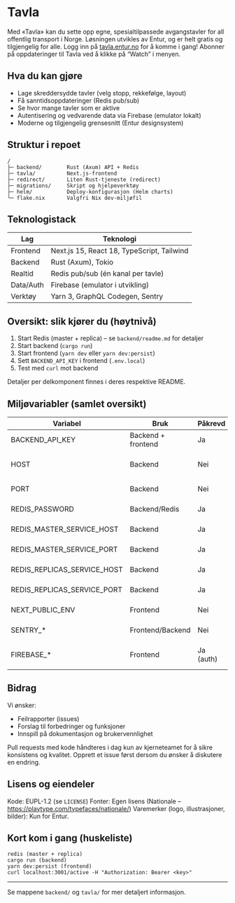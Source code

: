 # Tavla

Med «Tavla» kan du sette opp egne, spesialtilpassede avgangstavler for all offentlig transport i Norge. Løsningen utvikles av Entur, og er helt gratis og tilgjengelig for alle. Logg inn på [tavla.entur.no](https://tavla.entur.no/) for å komme i gang! Abonner på oppdateringer til Tavla ved å klikke på “Watch” i menyen.

## Hva du kan gjøre

- Lage skreddersydde tavler (velg stopp, rekkefølge, layout)
- Få sanntidsoppdateringer (Redis pub/sub)
- Se hvor mange tavler som er aktive
- Autentisering og vedvarende data via Firebase (emulator lokalt)
- Moderne og tilgjengelig grensesnitt (Entur designsystem)

## Struktur i repoet

```
/
├─ backend/        Rust (Axum) API + Redis
├─ tavla/          Next.js-frontend
├─ redirect/       Liten Rust-tjeneste (redirect)
├─ migrations/     Skript og hjelpeverktøy
├─ helm/           Deploy-konfigurasjon (Helm charts)
└─ flake.nix       Valgfri Nix dev-miljøfil
```

## Teknologistack

| Lag | Teknologi |
|-----|-----------|
| Frontend | Next.js 15, React 18, TypeScript, Tailwind |
| Backend  | Rust (Axum), Tokio |
| Realtid  | Redis pub/sub (én kanal per tavle) |
| Data/Auth | Firebase (emulator i utvikling) |
| Verktøy  | Yarn 3, GraphQL Codegen, Sentry |

## Oversikt: slik kjører du (høytnivå)

1. Start Redis (master + replica) – se `backend/readme.md` for detaljer
2. Start backend (`cargo run`)
3. Start frontend (`yarn dev` eller `yarn dev:persist`)
4. Sett `BACKEND_API_KEY` i frontend (`.env.local`)
5. Test med `curl` mot backend

Detaljer per delkomponent finnes i deres respektive README.

## Miljøvariabler (samlet oversikt)

| Variabel | Bruk | Påkrevd | Standard | Beskrivelse |
|----------|------|---------|----------|-------------|
| BACKEND_API_KEY | Backend + frontend | Ja | – | Delt bearer key |
| HOST | Backend | Nei | 0.0.0.0 | Adresse backend binder på |
| PORT | Backend | Nei | 3001 | Port backend lytter på |
| REDIS_PASSWORD | Backend/Redis | Ja | – | Passord for master + replica |
| REDIS_MASTER_SERVICE_HOST | Backend | Ja | 127.0.0.1 | Host for Redis master |
| REDIS_MASTER_SERVICE_PORT | Backend | Ja | 6379 | Port for Redis master |
| REDIS_REPLICAS_SERVICE_HOST | Backend | Ja | 127.0.0.1 | Host for Redis replica |
| REDIS_REPLICAS_SERVICE_PORT | Backend | Ja | 6380 | Port for Redis replica |
| NEXT_PUBLIC_ENV | Frontend | Nei | dev | Bygg-/miljøflagg i frontend |
| SENTRY_* | Frontend/Backend | Nei | – | Valgfri observability |
| FIREBASE_* | Frontend | Ja (auth) | – | Konfig via emulator / service keys |

## Bidrag

Vi ønsker:
- Feilrapporter (issues)
- Forslag til forbedringer og funksjoner
- Innspill på dokumentasjon og brukervennlighet

Pull requests med kode håndteres i dag kun av kjerneteamet for å sikre konsistens og kvalitet. Opprett et issue først dersom du ønsker å diskutere en endring.


## Lisens og eiendeler

Kode: EUPL-1.2 (se `LICENSE`)
Fonter: Egen lisens (Nationale – https://playtype.com/typefaces/nationale/)
Varemerker (logo, illustrasjoner, bilder): Kun for Entur.


## Kort kom i gang (huskeliste)

```
redis (master + replica)
cargo run (backend)
yarn dev:persist (frontend)
curl localhost:3001/active -H "Authorization: Bearer <key>"
```
---

Se mappene `backend/` og `tavla/` for mer detaljert informasjon.
